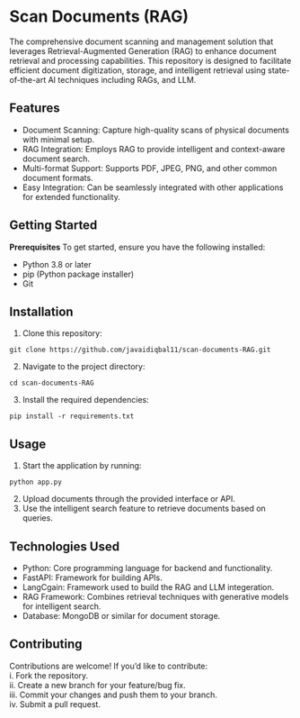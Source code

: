 # Scan Documents (RAG)

The comprehensive document scanning and management solution that leverages Retrieval-Augmented Generation (RAG) to enhance document retrieval and processing capabilities. This repository is designed to facilitate efficient document digitization, storage, and intelligent retrieval using state-of-the-art AI techniques including RAGs, and LLM.

## Features

- Document Scanning: Capture high-quality scans of physical documents with minimal setup.
- RAG Integration: Employs RAG to provide intelligent and context-aware document search.
- Multi-format Support: Supports PDF, JPEG, PNG, and other common document formats.
- Easy Integration: Can be seamlessly integrated with other applications for extended functionality.

## Getting Started

**Prerequisites**
To get started, ensure you have the following installed:
- Python 3.8 or later
- pip (Python package installer)
- Git

## Installation
1. Clone this repository:
```shell
git clone https://github.com/javaidiqbal11/scan-documents-RAG.git
```
2. Navigate to the project directory:
```shell
cd scan-documents-RAG
```
3. Install the required dependencies:
```shell
pip install -r requirements.txt
```
## Usage

1. Start the application by running:
```shell
python app.py
```
2. Upload documents through the provided interface or API.
3. Use the intelligent search feature to retrieve documents based on queries.

## Technologies Used

- Python: Core programming language for backend and functionality.
- FastAPI: Framework for building APIs.
- LangCgain: Framework used to build the RAG and LLM integeration. 
- RAG Framework: Combines retrieval techniques with generative models for intelligent search.
- Database: MongoDB or similar for document storage.

## Contributing
Contributions are welcome! If you’d like to contribute: <br>
i. Fork the repository. <br>
ii. Create a new branch for your feature/bug fix. <br>
iii. Commit your changes and push them to your branch. <br>
iv. Submit a pull request.
